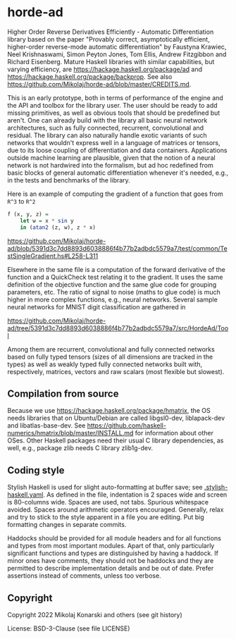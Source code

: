 # horde-ad
Higher Order Reverse Derivatives Efficiently - Automatic Differentiation library based on the paper "Provably correct, asymptotically efficient, higher-order reverse-mode automatic differentiation" by Faustyna Krawiec, Neel Krishnaswami, Simon Peyton Jones, Tom Ellis, Andrew Fitzgibbon and Richard Eisenberg. Mature Haskell libraries with similar capabilities, but varying efficiency, are https://hackage.haskell.org/package/ad and https://hackage.haskell.org/package/backprop. See also https://github.com/Mikolaj/horde-ad/blob/master/CREDITS.md.

This is an early prototype, both in terms of performance of the engine and the API and toolbox for the library user. The user should be ready to add missing primitives, as well as obvious tools that should be predefined but aren't. One can already build with the library all basic neural network architectures, such as fully connected, recurrent, convolutional and residual. The library can also naturally handle exotic variants of such networks that wouldn't express well in a language of matrices or tensors, due to its loose coupling of differentiation and data containers. Applications outside machine learning are plausible, given that the notion of a neural network is not hardwired into the formalism, but ad hoc redefined from basic blocks of general automatic differentiation whenever it's needed, e.g., in the tests and benchmarks of the library.

Here is an example of computing the gradient of a function that goes from `R^3` to `R^2`

```Haskell
f (x, y, z) =
    let w = x * sin y
    in (atan2 (z, w), z * x)
```

https://github.com/Mikolaj/horde-ad/blob/5391d3c7dd8893d6038886f4b77b2adbdc5579a7/test/common/TestSingleGradient.hs#L258-L311

Elsewhere in the same file is a computation of the forward derivative of the function and a QuickCheck test relating it to the gradient. It uses the same definition of the objective function and the same glue code for grouping parameters, etc. The ratio of signal to noise (maths to glue code) is much higher in more complex functions, e.g., neural networks. Several sample neural networks for MNIST digit classification are gathered in

https://github.com/Mikolaj/horde-ad/tree/5391d3c7dd8893d6038886f4b77b2adbdc5579a7/src/HordeAd/Tool

Among them are recurrent, convolutional and fully connected networks based on fully typed tensors (sizes of all dimensions are tracked in the types) as well as weakly typed fully connected networks built with, respectively, matrices, vectors and raw scalars (most flexible but slowest).


Compilation from source
-----------------------

Because we use https://hackage.haskell.org/package/hmatrix,
the OS needs libraries that on Ubuntu/Debian are called
libgsl0-dev, liblapack-dev and libatlas-base-dev.
See https://github.com/haskell-numerics/hmatrix/blob/master/INSTALL.md
for information about other OSes.
Other Haskell packages need their usual C library dependencies,
as well, e.g., package zlib needs C library zlib1g-dev.


Coding style
------------

Stylish Haskell is used for slight auto-formatting at buffer save; see
[.stylish-haskell.yaml](https://github.com/Mikolaj/horde-ad/blob/master/.stylish-haskell.yaml).
As defined in the file, indentation is 2 spaces wide and screen is
80-columns wide. Spaces are used, not tabs. Spurious whitespace avoided.
Spaces around arithmetic operators encouraged.
Generally, relax and try to stick to the style apparent in a file
you are editing. Put big formatting changes in separate commits.

Haddocks should be provided for all module headers and for all functions
and types from most important modules. Apart of that, only particularly
significant functions and types are distinguished by having a haddock.
If minor ones have comments, they should not be haddocks and they are
permitted to describe implementation details and be out of date.
Prefer assertions instead of comments, unless too verbose.


Copyright
---------

Copyright 2022 Mikolaj Konarski and others (see git history)

License: BSD-3-Clause (see file LICENSE)
